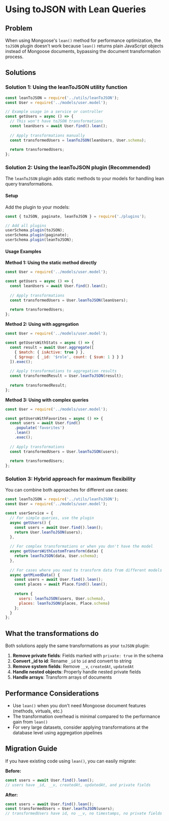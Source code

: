 # Using toJSON with Lean Queries

## Problem
When using Mongoose's `lean()` method for performance optimization, the `toJSON` plugin doesn't work because `lean()` returns plain JavaScript objects instead of Mongoose documents, bypassing the document transformation process.

## Solutions

### Solution 1: Using the leanToJSON utility function

```javascript
const leanToJSON = require('../utils/leanToJSON');
const User = require('../models/user.model');

// Example usage in a service or controller
const getUsers = async () => {
  // This won't have toJSON transformations
  const leanUsers = await User.find().lean();
  
  // Apply transformations manually
  const transformedUsers = leanToJSON(leanUsers, User.schema);
  
  return transformedUsers;
};
```

### Solution 2: Using the leanToJSON plugin (Recommended)

The `leanToJSON` plugin adds static methods to your models for handling lean query transformations.

#### Setup
Add the plugin to your models:

```javascript
const { toJSON, paginate, leanToJSON } = require('./plugins');

// Add all plugins
userSchema.plugin(toJSON);
userSchema.plugin(paginate);
userSchema.plugin(leanToJSON);
```

#### Usage Examples

**Method 1: Using the static method directly**
```javascript
const User = require('../models/user.model');

const getUsers = async () => {
  const leanUsers = await User.find().lean();
  
  // Apply transformations
  const transformedUsers = User.leanToJSON(leanUsers);
  
  return transformedUsers;
};
```

**Method 2: Using with aggregation**
```javascript
const User = require('../models/user.model');

const getUsersWithStats = async () => {
  const result = await User.aggregate([
    { $match: { isActive: true } },
    { $group: { _id: '$role', count: { $sum: 1 } } }
  ]).exec();
  
  // Apply transformations to aggregation results
  const transformedResult = User.leanToJSON(result);
  
  return transformedResult;
};
```

**Method 3: Using with complex queries**
```javascript
const User = require('../models/user.model');

const getUsersWithFavorites = async () => {
  const users = await User.find()
    .populate('favorites')
    .lean()
    .exec();
  
  // Apply transformations
  const transformedUsers = User.leanToJSON(users);
  
  return transformedUsers;
};
```

### Solution 3: Hybrid approach for maximum flexibility

You can combine both approaches for different use cases:

```javascript
const leanToJSON = require('../utils/leanToJSON');
const User = require('../models/user.model');

const userService = {
  // For simple queries, use the plugin
  async getUsers() {
    const users = await User.find().lean();
    return User.leanToJSON(users);
  },
  
  // For complex transformations or when you don't have the model
  async getUsersWithCustomTransform(data) {
    return leanToJSON(data, User.schema);
  },
  
  // For cases where you need to transform data from different models
  async getMixedData() {
    const users = await User.find().lean();
    const places = await Place.find().lean();
    
    return {
      users: leanToJSON(users, User.schema),
      places: leanToJSON(places, Place.schema)
    };
  }
};
```

## What the transformations do

Both solutions apply the same transformations as your `toJSON` plugin:

1. **Remove private fields**: Fields marked with `private: true` in the schema
2. **Convert _id to id**: Rename `_id` to `id` and convert to string
3. **Remove system fields**: Remove `__v`, `createdAt`, `updatedAt`
4. **Handle nested objects**: Properly handle nested private fields
5. **Handle arrays**: Transform arrays of documents

## Performance Considerations

- Use `lean()` when you don't need Mongoose document features (methods, virtuals, etc.)
- The transformation overhead is minimal compared to the performance gain from `lean()`
- For very large datasets, consider applying transformations at the database level using aggregation pipelines

## Migration Guide

If you have existing code using `lean()`, you can easily migrate:

**Before:**
```javascript
const users = await User.find().lean();
// users have _id, __v, createdAt, updatedAt, and private fields
```

**After:**
```javascript
const users = await User.find().lean();
const transformedUsers = User.leanToJSON(users);
// transformedUsers have id, no __v, no timestamps, no private fields
``` 